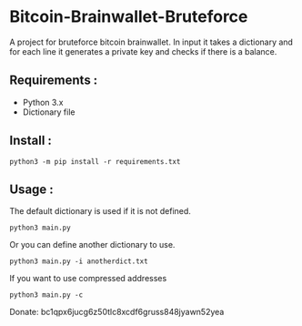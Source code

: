 # Bitcoin-Brainwallet-Bruteforce
A project for bruteforce bitcoin brainwallet.
In input it takes a dictionary and for each line it generates a private key and checks if there is a balance.

## Requirements :
- Python 3.x
- Dictionary file

## Install :
```
python3 -m pip install -r requirements.txt 
```
## Usage :

The default dictionary is used if it is not defined.
```
python3 main.py 
```
Or you can define another dictionary to use.
```
python3 main.py -i anotherdict.txt
```
If you want to use compressed addresses
```
python3 main.py -c
```
Donate: bc1qpx6jucg6z50tlc8xcdf6gruss848jyawn52yea